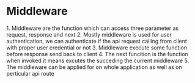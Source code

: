 <h1>Middleware</h1>
1. Middleware are the function which can access three parameter as request, response and next
2. Mostly middleware is used for user authentication, we can authenticate if the api request calling from client with proper user credential or not
3. Middleware execute some function before response send back to client
4. The next funcition is the function when invoked it means excutes the succeding the current middleware  
5. The middleware can be applied for on whole application as well as on perticular api route